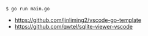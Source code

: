 ```
$ go run main.go
```

- https://github.com/jinliming2/vscode-go-template
- https://github.com/qwtel/sqlite-viewer-vscode
